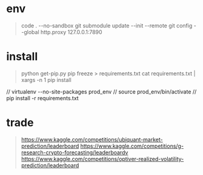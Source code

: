 # env
> code . --no-sandbox
> git submodule update --init --remote
> git config --global http.proxy 127.0.0.1:7890

# install
> python get-pip.py
> pip freeze > requirements.txt
> cat requirements.txt | xargs -n 1 pip install

// virtualenv --no-site-packages prod_env
// source prod_env/bin/activate
// pip install -r requirements.txt

# trade
> https://www.kaggle.com/competitions/ubiquant-market-prediction/leaderboard
> https://www.kaggle.com/competitions/g-research-crypto-forecasting/leaderboardv
> https://www.kaggle.com/competitions/optiver-realized-volatility-prediction/leaderboard
